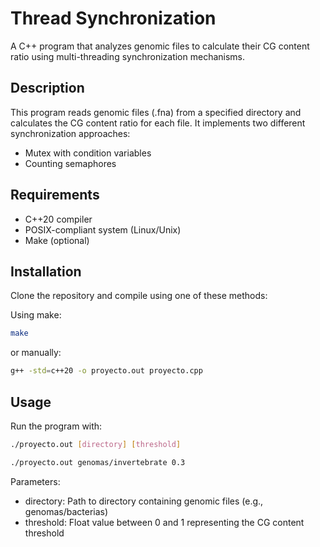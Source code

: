 # Thread Synchronization

A C++ program that analyzes genomic files to calculate their CG content ratio using multi-threading synchronization mechanisms.

## Description

This program reads genomic files (.fna) from a specified directory and calculates the CG content ratio for each file. It implements two different synchronization approaches:
- Mutex with condition variables
- Counting semaphores

## Requirements

- C++20 compiler
- POSIX-compliant system (Linux/Unix)
- Make (optional)

## Installation

Clone the repository and compile using one of these methods:

Using make:
```sh
make
```
or manually:

```bash
g++ -std=c++20 -o proyecto.out proyecto.cpp
```

## Usage

Run the program with:

```bash
./proyecto.out [directory] [threshold]

./proyecto.out genomas/invertebrate 0.3
```

Parameters:

- directory: Path to directory containing genomic files (e.g., genomas/bacterias)
- threshold: Float value between 0 and 1 representing the CG content threshold